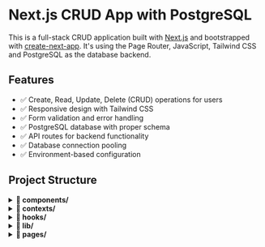 # Next.js CRUD App with PostgreSQL

This is a full-stack CRUD application built with [Next.js](https://nextjs.org) and bootstrapped with [create-next-app](https://nextjs.org/docs/pages/api-reference/create-next-app). It's using the Page Router, JavaScript, Tailwind CSS and PostgreSQL as the database backend.

## Features

- ✅ Create, Read, Update, Delete (CRUD) operations for users
- ✅ Responsive design with Tailwind CSS
- ✅ Form validation and error handling
- ✅ PostgreSQL database with proper schema
- ✅ API routes for backend functionality
- ✅ Database connection pooling
- ✅ Environment-based configuration

## Project Structure
<details>
   <summary>
      <strong>📁 components/</strong>
   </summary>

   - `ConfirmModal.js` # Reusable confirmation dialog
   - `icons.js` # Centralized icon exports
   - `Layout.js` # Main app layout with header/sidebar
   - `ProfileMenu.js` # Dropdown menu for user profile
   - `Sidebar.js` # Sidebar navigation component
   - `SignupForm.js` # Signup form component
   - `TaskActionSelect.js` # Dropdown for task actions
   - `TaskList.js` # Task listing UI
   <details>
      <summary><strong>📁 TasksForm/</strong>
      </summary>
   - `CreateForm.js` # Form for creating a new task
   - `index.js` # Exports task form components
   </details>

   - `TasksLayout.js` # Layout for task-related pages
   - `Toast.js` # Notification/toast component
   - `UserActionSelect.js` # Dropdown for user actions
   - `UserForm.js` # Form for adding/editing users
   - `UserList.js` # User listing UI
   - `UsersLayout.js` # Layout for user-related pages
</details>

<details>
   <summary>
      <strong>📁 contexts/</strong>
   </summary>

   - `TasksContext.js` # Context provider for tasks state
   - `UsersContext.js` # Context provider for users state
</details>

<details>
   <summary>
      <strong>📁 hooks/</strong>
   </summary>

   - `useTasksForm.js` # Custom hook for task form logic
</details>

<details>
   <summary>
      <strong>📁 lib/</strong>
   </summary>

   - `authOptions.js` # NextAuth configuration
   - `dataService.js` # Data access layer with PostgreSQL
   - `db.js` # Database connection setup
   - `utils.js` # Utility/helper functions
</details>

<details>
   <summary>
      <strong>📁 pages/</strong>
   </summary>
   <details>
      <summary>
         <strong>📁 api/</strong>
      </summary>
      <details>
         <summary>
            <strong>📁 auth/</strong>
         </summary>

   - `[...nextauth].js` # NextAuth API route
   - `signup.js` # Signup API route
      </details>
      <details>
         <summary><strong>📁 tasks/</strong>
         </summary>

   - `[id].js` # Single task API route
   - `[id]/users.js` # Manage users for a task
   - `tasks.js` # Tasks collection API
      </details>
      <details>
         <summary><strong>📁 users/</strong>
         </summary>

         - `[id].js` # Single user API route
         - `users.js` # Users collection API
      </details>
   </details>

   <details>
      <summary><strong>📁 auth/</strong>
      </summary>

      - `index.js` # Auth landing page
      - `login.js` # Login page
      - `signup.js` # Signup page
   </details>

   <details>
      <summary><strong>📁 tasks/</strong>
      </summary>
      <details><summary><strong>📁 [id]/</strong></summary>

      - `edit.js` # Edit task page
      - `users.js` # Assign users to task
      </details>

      - `index.js` # Tasks list page
      - `new.js` # Create task page
   </details>

   <details>
      <summary><strong>📁 users/</strong>
      </summary>
      <details><summary><strong>📁 [id]/</strong></summary>

      - `edit.js` # Edit user page
      - `tasks.js` # View user's tasks
      </details>

      - `index.js` # Users list page
   </details>

   <details>
      <summary><strong>📁 profile/</strong>
      </summary>

      - `index.js` # User profile page
   </details>

   - `_app.js` # Custom App component
   - `_document.js` # Custom Document
   - `index.js` # Home page
</details>

<details>
   <summary>
      <strong>📁 public/</strong> # Static assets
   </summary>
</details>

<details>
   <summary>
      <strong>📁 scripts/</strong>
   </summary>

   - `seed.js` # DB seeding script
</details>

<details>
   <summary>
      <strong>📁 styles/</strong>
   </summary>

   - `globals.css` # Global Tailwind styles
</details>

- `eslint.config.mjs` # ESLint configuration
- `jsconfig.json` # Path aliases
- `next.config.mjs` # Next.js configuration
- `package.json`
- `postcss.config.js` # PostCSS config for Tailwind
- `tailwind.config.js` # Tailwind configuration
- `README.md`

## Getting Started
### Prerequisites

- Node.js (version 14 or higher)
- npm or yarn
- PostgreSQL (version 12 or higher)

### Installation

1. Clone or create the project directory
2. Install dependencies:
   ```bash
   npm install
   ```
3. Set up PostgreSQL database:
   - Create a new PostgreSQL database
   - Run the seed script to create the required tables and demo data: `node scripts/seed.js` 
   
4. Configure environment variables:
   - Create a `.env.local` file in the root directory with the following variables:

   ```env
   # Database Configuration
   PGHOST=localhost
   PGUSER=user_in_pgadmin
   PGPASSWORD=password_of_pgadmin
   PGDATABASE=nextcrud
   PGPORT=5432
   NEXTAUTH_SECRET=your_secret_key
   # Optional: Connection pool settings
   DB_POOL_MIN=2
   DB_POOL_MAX=10
   ```
5. Run the development server:
   ```bash
   npm run dev
   ```
6. Open [http://localhost:3000](http://localhost:3000) in your browser

You can start editing the page by modifying `pages/index.js`. The page auto-updates as you edit the file.

## Database Setup
Tables are created and seeded using scripts/seed.js.

```sql
-- Optional: Create an index on email for better performance
CREATE INDEX idx_users_email ON users(email);
```

## API Endpoints
### Users Collection (`/api/users`)
- **GET**: Retrieve all users
- **POST**: Create a new user

### Individual User (`/api/users/[id]`)
- **GET**: Retrieve a specific user
- **PUT**: Update a specific user
- **DELETE**: Delete a specific user

### Tasks Collection (`/api/tasks`)
- **GET**: Retrieve all tasks
- **POST**: Create a new task

### Individual Task (`/api/tasks/[id]`)
- **GET**: Retrieve a specific task
- **PUT**: Update a specific task
- **DELETE**: Delete a specific task

### Task Users (`/api/tasks/[id]/users`)
- **GET**: List users assigned to a task
- **POST**: Assign a user to a task
- **DELETE**: Remove a user from a task

### Authentication (`/api/auth`)
- **POST** `/auth/signup`: Register new user
- `[...nextauth].js`: NextAuth handler for login/session

## Data Storage
The application uses PostgreSQL for data persistence with the following features:
- **Connection pooling** via pg.Pool (lib/db.js)
- **Prepared statements** for security and performance
- **Transaction support** for data integrity
- **Automatic timestamps** for created_at and updated_at fields
- **Email uniqueness** constraint

## Development
### Adding New Fields
To add new fields to the user model:
1. **Update database schema (via a migration or directly in scripts/seed.js)**
2. **Update data access methods** in `lib/dataService.js`
3. **Update forms** in `components/UserForm.js, components/TasksForm/`
4. **Update API routes** in `pages/api/...`
5. **Update the display components** as needed

### Database Migrations
For production deployments, consider implementing a migration system:

1. Create migration files in a `migrations/` directory
2. Use tools like `node-pg-migrate` or `knex.js` for migration management
3. Run migrations as part of your deployment process

### Performance Optimization
- Use connection pooling (already configured in `lib/db.js`)
- Add database indexes for frequently queried fields
- Consider implementing caching for read-heavy operations
- Use pagination for large datasets

### Security Considerations
- Environment variables are used for database credentials
- Prepared statements prevent SQL injection
- Input validation is implemented in API routes
- Email uniqueness is enforced at the database level

## Production Deployment
### Database Setup
1. Set up a PostgreSQL database (e.g., using services like AWS RDS, Heroku Postgres, or Supabase)
2. Run the schema creation script
3. Environment variables needed in production:

```env
DATABASE_URL=postgresql://username:password@host:port/database_name
NEXTAUTH_SECRET=your_secret
NEXTAUTH_URL=https://your-domain.com
NODE_ENV=production
```

### Deployment Platforms
This app can be deployed on:
- Vercel (recommended for Next.js)
- Netlify
- AWS
- Heroku
- Any Node.js hosting platform

Make sure your hosting platform supports PostgreSQL connections and environment variables.

## Troubleshooting
### Common Issues
1. **Database connection errors:**
   - Verify DATABASE_URL is correct
   - Ensure PostgreSQL is running
   - Check firewall settings
2. **Schema errors:**
   - Ensure the database schema is properly created
   - Check table and column names match the code
3. **Environment variable issues:**
   - Verify `.env.local` exists and has correct values
   - Restart the development server after changes

### Development Tips
- Check the browser's network tab for API request/response details
- Use PostgreSQL logs to debug database-related issues
- Consider using a database GUI tool like pgAdmin for easier database management

## Learn More
To learn more about Next.js, take a look at the following resources:
- [Next.js Documentation](https://nextjs.org/docs) - learn about Next.js features and API.
- [Learn Next.js](https://nextjs.org/learn-pages-router) - an interactive Next.js tutorial.
You can check out [the Next.js GitHub repository](https://github.com/vercel/next.js)

## License
This project is open source and available under the [MIT License](LICENSE).